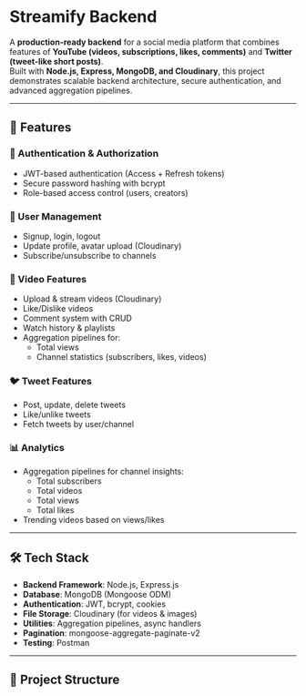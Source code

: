 # Streamify Backend 

A **production-ready backend** for a social media platform that combines features of **YouTube (videos, subscriptions, likes, comments)** and **Twitter (tweet-like short posts)**.  
Built with **Node.js, Express, MongoDB, and Cloudinary**, this project demonstrates scalable backend architecture, secure authentication, and advanced aggregation pipelines.

---

## 🚀 Features

### 🔐 Authentication & Authorization
- JWT-based authentication (Access + Refresh tokens)
- Secure password hashing with bcrypt
- Role-based access control (users, creators)

### 👤 User Management
- Signup, login, logout
- Update profile, avatar upload (Cloudinary)
- Subscribe/unsubscribe to channels

### 🎥 Video Features
- Upload & stream videos (Cloudinary)
- Like/Dislike videos
- Comment system with CRUD
- Watch history & playlists
- Aggregation pipelines for:
  - Total views
  - Channel statistics (subscribers, likes, videos)

### 🐦 Tweet Features
- Post, update, delete tweets
- Like/unlike tweets
- Fetch tweets by user/channel

### 📊 Analytics
- Aggregation pipelines for channel insights:
  - Total subscribers
  - Total videos
  - Total views
  - Total likes
- Trending videos based on views/likes

---

## 🛠️ Tech Stack

- **Backend Framework**: Node.js, Express.js  
- **Database**: MongoDB (Mongoose ODM)  
- **Authentication**: JWT, bcrypt, cookies  
- **File Storage**: Cloudinary (for videos & images)  
- **Utilities**: Aggregation pipelines, async handlers  
- **Pagination**: mongoose-aggregate-paginate-v2  
- **Testing**: Postman  

---

## 📂 Project Structure

